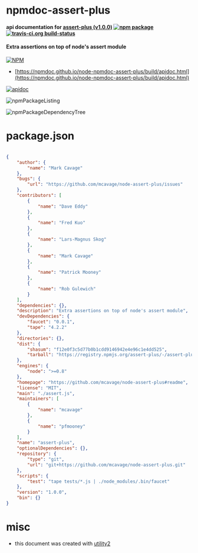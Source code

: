 # npmdoc-assert-plus

#### api documentation for  [assert-plus (v1.0.0)](https://github.com/mcavage/node-assert-plus#readme)  [![npm package](https://img.shields.io/npm/v/npmdoc-assert-plus.svg?style=flat-square)](https://www.npmjs.org/package/npmdoc-assert-plus) [![travis-ci.org build-status](https://api.travis-ci.org/npmdoc/node-npmdoc-assert-plus.svg)](https://travis-ci.org/npmdoc/node-npmdoc-assert-plus)

#### Extra assertions on top of node's assert module

[![NPM](https://nodei.co/npm/assert-plus.png?downloads=true&downloadRank=true&stars=true)](https://www.npmjs.com/package/assert-plus)

- [https://npmdoc.github.io/node-npmdoc-assert-plus/build/apidoc.html](https://npmdoc.github.io/node-npmdoc-assert-plus/build/apidoc.html)

[![apidoc](https://npmdoc.github.io/node-npmdoc-assert-plus/build/screenCapture.buildCi.browser.%252Ftmp%252Fbuild%252Fapidoc.html.png)](https://npmdoc.github.io/node-npmdoc-assert-plus/build/apidoc.html)

![npmPackageListing](https://npmdoc.github.io/node-npmdoc-assert-plus/build/screenCapture.npmPackageListing.svg)

![npmPackageDependencyTree](https://npmdoc.github.io/node-npmdoc-assert-plus/build/screenCapture.npmPackageDependencyTree.svg)



# package.json

```json

{
    "author": {
        "name": "Mark Cavage"
    },
    "bugs": {
        "url": "https://github.com/mcavage/node-assert-plus/issues"
    },
    "contributors": [
        {
            "name": "Dave Eddy"
        },
        {
            "name": "Fred Kuo"
        },
        {
            "name": "Lars-Magnus Skog"
        },
        {
            "name": "Mark Cavage"
        },
        {
            "name": "Patrick Mooney"
        },
        {
            "name": "Rob Gulewich"
        }
    ],
    "dependencies": {},
    "description": "Extra assertions on top of node's assert module",
    "devDependencies": {
        "faucet": "0.0.1",
        "tape": "4.2.2"
    },
    "directories": {},
    "dist": {
        "shasum": "f12e0f3c5d77b0b1cdd9146942e4e96c1e4dd525",
        "tarball": "https://registry.npmjs.org/assert-plus/-/assert-plus-1.0.0.tgz"
    },
    "engines": {
        "node": ">=0.8"
    },
    "homepage": "https://github.com/mcavage/node-assert-plus#readme",
    "license": "MIT",
    "main": "./assert.js",
    "maintainers": [
        {
            "name": "mcavage"
        },
        {
            "name": "pfmooney"
        }
    ],
    "name": "assert-plus",
    "optionalDependencies": {},
    "repository": {
        "type": "git",
        "url": "git+https://github.com/mcavage/node-assert-plus.git"
    },
    "scripts": {
        "test": "tape tests/*.js | ./node_modules/.bin/faucet"
    },
    "version": "1.0.0",
    "bin": {}
}
```



# misc
- this document was created with [utility2](https://github.com/kaizhu256/node-utility2)
